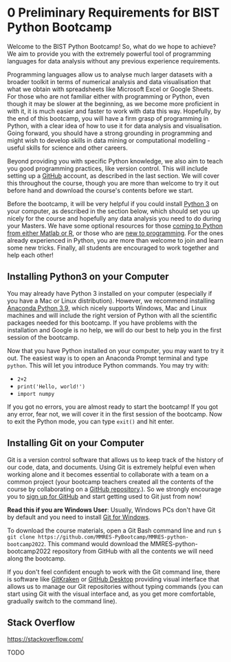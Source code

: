 # 0 Preliminary Requirements for BIST Python Bootcamp  
  
Welcome to the BIST Python Bootcamp! So, what do we hope to achieve? We aim to provide you with the extremely powerful tool of programming languages for data analysis without any previous experience requirements.  

Programming languages allow us to analyse much larger datasets with a broader toolkit in terms of numerical analysis and data visualisation that what we obtain with spreadsheets like Microsoft Excel or Google Sheets. For those who are not familiar either with programming or Python, even though it may be slower at the beginning, as we become more proficient in with it, it is much easier and faster to work with data this way. Hopefully, by the end of this bootcamp, you will have a firm grasp of programming in Python, with a clear idea of how to use it for data analysis and visualisation. Going forward, you should have a strong grounding in programming and might wish to develop skills in data mining or computational modelling - useful skills for science and other careers. 

Beyond providing you with specific Python knowledge, we also aim to teach you good programming practices, like version control. This will include setting up a [GitHub](https://github.com/) account, as described in the last section. We will cover this throughout the course, though you are more than welcome to try it out before hand and download the course's contents before we start. 

Before the bootcamp, it will be very helpful if you could install [Python 3](https://www.python.org/download/releases/3.0/) on your computer, as described in the section below, which should set you up nicely for the course and hopefully any data analysis you need to do during your Masters. We have some optional resources for those [coming to Python from either Matlab or R](http://mathesaurus.sourceforge.net/matlab-python-xref.pdf), or those who are [new to programming](https://www.codecademy.com/learn/python). For the ones already experienced in Python, you are more than welcome to join and learn some new tricks. Finally, all students are encouraged to work together and help each other!

## Installing Python3 on your Computer  

You may already have Python 3 installed on your computer (especially if you have a Mac or Linux distribution). However, we recommend installing [Anaconda Python 3.9](https://www.anaconda.com/distribution/), which nicely supports Windows, Mac and Linux machines and will include the right version of Python with all the scientific packages needed for this bootcamp. If you have problems with the installation and Google is no help, we will do our best to help you in the first session of the bootcamp. 

Now that you have Python installed on your computer, you may want to try it out. The easiest way is to open an Anaconda Prompt terminal and type `python`. This will let you introduce Python commands. You may try with:

+ `2+2`
+ `print('Hello, world!')`
+ `import numpy`

If you got no errors, you are almost ready to start the bootcamp! If you got any error, fear not, we will cover it in the first session of the bootcamp. Now to exit the Python mode, you can type `exit()` and hit enter. 

## Installing Git on your Computer

Git is a version control software that allows us to keep track of the history of our code, data, and documents. Using Git is extremely helpful even when working alone and it becomes essential to collaborate with a team on a common project (your bootcamp teachers created all the contents of the course by collaborating on a [GitHub repository](https://github.com/MMRES-PyBootcamp/MMRES-python-bootcamp2022).). So we strongly encourage you to [sign up for GitHub](https://github.com/signup?user_email=&source=form-home-signup) and start getting used to Git just from now!

**Read this if you are Windows User**: Usually, Windows PCs don't have Git by default and you need to install [Git for Windows](https://gitforwindows.org/).

To download the course materials, open a Git Bash command line and run `$ git clone https://github.com/MMRES-PyBootcamp/MMRES-python-bootcamp2022`. This command would download the MMRES-python-bootcamp2022 repository from GitHub with all the contents we will need along the bootcamp.

If you don't feel confident enough to work with the Git command line, there is software like [GitKraken](https://www.gitkraken.com/) or [GitHub Desktop](https://desktop.github.com/) providing visual interface that allows us to manage our Git repositories without typing commands (you can start using Git with the visual interface and, as you get more comfortable, gradually switch to the command line).

## Stack Overflow

https://stackoverflow.com/

TODO